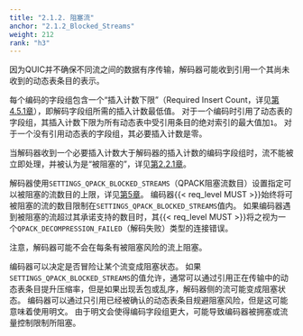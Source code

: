 ```yaml
---
title: "2.1.2. 阻塞流"
anchor: "2.1.2_Blocked_Streams"
weight: 212
rank: "h3"
---
```



因为QUIC并不确保不同流之间的数据有序传输，解码器可能收到引用一个其尚未收到的动态表条目的表示。

每个编码的字段组包含一个“插入计数下限”（Required Insert Count，详见[第4.5.1章]()），即解码字段组所需的插入计数最低值。
对于一个编码时引用了动态表的字段组，其插入计数下限为所有动态表中受引用条目的绝对索引的最大值加`1`。
对于一个没有引用动态表的字段组，其必要插入计数是零。

当解码器收到一个必要插入计数大于解码器的插入计数的编码字段组时，流不能被立即处理，并被认为是“被阻塞的”，详见[第2.2.1章]()。

解码器使用`SETTINGS_QPACK_BLOCKED_STREAMS`（QPACK阻塞流数目）设置指定可以被阻塞的流数目的上限，详见[第5章]()。
编码器{{< req_level MUST >}}始终将可被阻塞的流的数目限制在`SETTINGS_QPACK_BLOCKED_STREAMS`值内。
如果编码器遇到被阻塞的流超过其承诺支持的数目时，其{{< req_level MUST >}}将之视为一个`QPACK_DECOMPRESSION_FAILED`（解码失败）类型的连接错误。

注意，解码器可能不会在每条有被阻塞风险的流上阻塞。

编码器可以决定是否冒险让某个流变成阻塞状态。
如果`SETTINGS_QPACK_BLOCKED_STREAMS`的值允许，通常可以通过引用正在传输中的动态表条目提升压缩率，但是如果出现丢包或乱序，解码器侧的流可能变成阻塞状态。
编码器可以通过只引用已经被确认的动态表条目规避阻塞风险，但是这可能意味着使用明文。
由于明文会使得编码字段组更大，可能导致编码器被拥塞或流量控制限制所阻塞。
